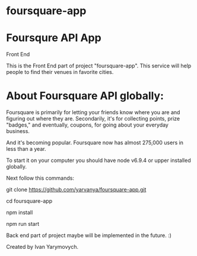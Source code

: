# foursquare-app

# Foursqure API App
Front End

This is the Front End part of project "foursquare-app".
This service will help people to find their venues in favorite cities.

# About Foursquare API globally:

Foursquare is primarily for letting your friends know where you are and figuring out where they are.
Secondarily, it's for collecting points, prize "badges," and eventually, coupons, for going about your everyday business.

And it's becoming popular. Foursquare now has almost 275,000 users in less than a year.

To start it on your computer you should have node v6.9.4 or upper
installed globally.

Next follow this commands:

  git clone https://github.com/yarvanya/foursquare-app.git

  cd foursquare-app

  npm install

  npm run start

Back end part of project maybe will be implemented in the future. :)

Created by Ivan Yarymovych.
